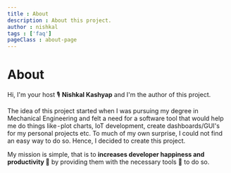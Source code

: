 ```yaml
---
title : About
description : About this project.
author : nishkal
tags : ['faq']
pageClass : about-page
---
```


# About

<!-- Hi, I'm <strong>Nishkal Kashyap</strong> and I created this application to help people rapidly build their personal projects. -->
Hi, I'm your host 🎙️ <strong>Nishkal Kashyap</strong> and I'm the author of this project.

The idea of this project started when I was pursuing my degree in Mechanical Engineering and felt a need for a software tool that would help me do things like - plot charts, IoT development, create dashboards/GUI's for my personal projects etc. To much of my own surprise, I could not find an easy way to do so. Hence, I decided to create this project.

My mission is simple, that is to <strong>increases developer happiness and productivity </strong> 🚀 by providing them with the necessary tools 🔨 to do so.

<signature />

